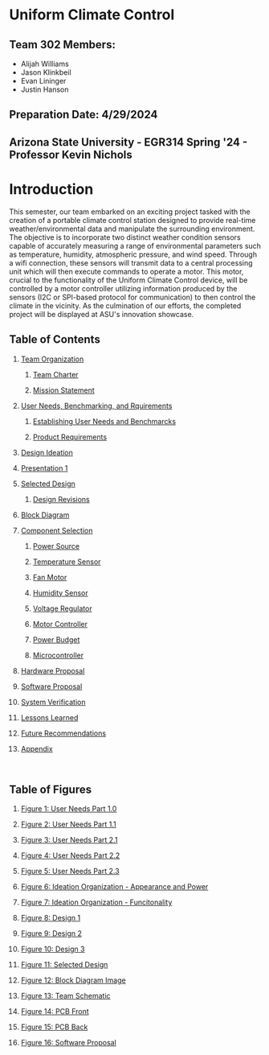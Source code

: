 <!--
    Things to update:
        *software proposal
        *block diagram varification table
        *Proof-Read everything
-->

# Uniform Climate Control


## Team 302 Members:

* Alijah Williams
* Jason Klinkbeil 
* Evan Lininger
* Justin Hanson

## Preparation Date: 4/29/2024

<!--
[Table of Contents](#table-of-contents)  
example of link to a header

[Link to Example Header](page1.md#example-header)
Link to header on other page
-->



## Arizona State University - EGR314 Spring '24 - Professor Kevin Nichols 

# Introduction

<!-- This semester, our team was assigned with creating a mobile weather station that utilizes two different weather condition sensors to record and operate a motor via wifi connection. The allowed sensors are:

* Temperature
* Humidity
* Atmospheric Pressure
* Wind Speed

The motor must additionally be controlled by a motor controller communicating over the I2C or SPI-based protocol. Once completed, the assigned projects will then be displayed at an innovation showcase where a working model is required. -->

This semester, our team embarked on an exciting project tasked with the creation of a portable climate control station designed to provide real-time weather/environmental data and manipulate the surrounding environment. The objective is to incorporate two distinct weather condition sensors capable of accurately measuring a range of environmental parameters such as temperature, humidity, atmospheric pressure, and wind speed. Through a wifi connection, these sensors will transmit data to a central processing unit which will then execute commands to operate a motor. This motor, crucial to the functionality of the Uniform Climate Control device, will be controlled by a motor controller utilizing information produced by the sensors (I2C or SPI-based protocol for communication) to then control the climate in the vicinity. As the culmination of our efforts, the completed project will be displayed at ASU's innovation showcase.

## Table of Contents

1. [Team Organization](TeamOrganization.md)

    1. [Team Charter](TeamOrganization.md#team-charter)

    2. [Mission Statement](TeamOrganization.md#Mission-Statement)

2. [User Needs, Benchmarking, and Rquirements](UserNeeds.md)

    1. [Establishing User Needs and Benchmarcks](UserNeeds.md#establishing-user-needs-and-benchmarks)

    2. [Product Requirements](UserNeeds.md#product-requirements)

3. [Design Ideation](DesignIdeation.md)

4. [Presentation 1](Presentation1.md)

5. [Selected Design](SelectedDesign.md)

    1. [Design Revisions](SelectedDesign.md#design-revisions)

6. [Block Diagram](BlockDiagram.md)

7. [Component Selection](ComponentSelection.md)

    1. [Power Source](ComponentSelection.md#power-source)

    2. [Temperature Sensor](ComponentSelection.md#temperature-sensor)

    3. [Fan Motor](ComponentSelection.md#fan-motor)

    4. [Humidity Sensor](ComponentSelection.md#humidity-sensor)

    5. [Voltage Regulator](ComponentSelection.md#voltage-regulator)

    6. [Motor Controller](ComponentSelection.md#motor-controller)

    7. [Power Budget](ComponentSelection.md#power-budget)

    8. [Microcontroller](ComponentSelection.md#microcontroller)

8. [Hardware Proposal](HardwareProposal.md)

9. [Software Proposal](SoftwareProposal.md)

10. [System Verification](SystemVerification.md)

11. [Lessons Learned](LessonsLearned.md)

12. [Future Recommendations](FutureRecommendations.md)

13. [Appendix](Appendix/AppendixMain.md)

<br>

## Table of Figures

1. [Figure 1:  User Needs Part 1.0](UserNeeds.md#establishing-user-needs-and-benchmarks)

2. [Figure 2: User Needs Part 1.1](UserNeeds.md#establishing-user-needs-and-benchmarks)

3. [Figure 3: User Needs Part 2.1](UserNeeds.md#establishing-user-needs-and-benchmarks)

4. [Figure 4: User Needs Part 2.2](UserNeeds.md#establishing-user-needs-and-benchmarks)

5. [Figure 5: User Needs Part 2.3](UserNeeds.md#establishing-user-needs-and-benchmarks)

6. [Figure 6: Ideation Organization - Appearance and Power](DesignIdeation.md)

7. [Figure 7: Ideation Organization - Funcitonality](DesignIdeation.md)

8. [Figure 8: Design 1](DesignIdeation.md)

9. [Figure 9: Design 2](DesignIdeation.md)

10. [Figure 10: Design 3](DesignIdeation.md)

11. [Figure 11: Selected Design](SelectedDesign.md)

12. [Figure 12: Block Diagram Image](BlockDiagram.md)

13. [Figure 13: Team Schematic](HardwareProposal.md)

14. [Figure 14: PCB Front](HardwareProposal.md)

15. [Figure 15: PCB Back](HardwareProposal.md)

16. [Figure 16: Software Proposal](SoftwareProposal.md)



<!--

# Team 302 <br> Presentation 1:


[![Presentation 1](https://raw.githubusercontent.com/ASU-EGR314-Team-302/ASU-EGR314-Team-302.gitgub.io/main/docs/assets/images/Checkpoint%201.png)](http://www.youtube.com/watch?v=8Q0dBRQYoR4)

-->
